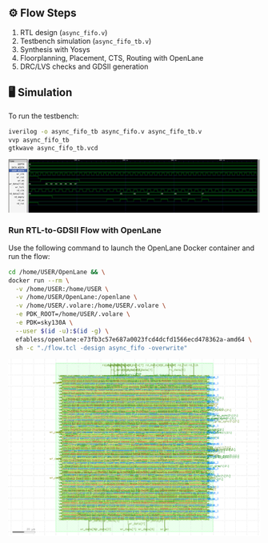 
## ⚙️ Flow Steps
1. RTL design (`async_fifo.v`)  
2. Testbench simulation (`async_fifo_tb.v`)  
3. Synthesis with Yosys  
4. Floorplanning, Placement, CTS, Routing with OpenLane  
5. DRC/LVS checks and GDSII generation  

## 🖥️ Simulation
To run the testbench:
```bash
iverilog -o async_fifo_tb async_fifo.v async_fifo_tb.v
vvp async_fifo_tb
gtkwave async_fifo_tb.vcd
```
![FIFO Layout](async_gtkwaveform.png)

### Run RTL-to-GDSII Flow with OpenLane

Use the following command to launch the OpenLane Docker container and run the flow:

```bash
cd /home/USER/OpenLane && \
docker run --rm \
  -v /home/USER:/home/USER \
  -v /home/USER/OpenLane:/openlane \
  -v /home/USER/.volare:/home/USER/.volare \
  -e PDK_ROOT=/home/USER/.volare \
  -e PDK=sky130A \
  --user $(id -u):$(id -g) \
  efabless/openlane:e73fb3c57e687a0023fcd4dcfd1566ecd478362a-amd64 \
  sh -c "./flow.tcl -design async_fifo -overwrite"
```

![GDS Layout](async_fifo.png)

